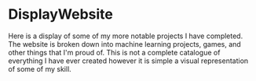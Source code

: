 # DisplayWebsite
Here is a display of some of my more notable projects I have completed.
The website is broken down into machine learning projects, games, and other things that I'm proud of.
This is not a complete catalogue of everything I have ever created however it is simple a visual representation of some of my skill.

